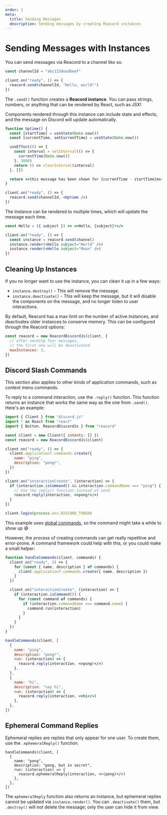 ```yaml
---
order: 1
meta:
  title: Sending Messages
  description: Sending messages by creating Reacord instances
---
```


# Sending Messages with Instances

You can send messages via Reacord to a channel like so.

```jsx
const channelId = "abc123deadbeef"

client.on("ready", () => {
  reacord.send(channelId, "Hello, world!")
})
```

The `.send()` function creates a **Reacord instance**. You can pass strings, numbers, or anything that can be rendered by React, such as JSX!

Components rendered through this instance can include state and effects, and the message on Discord will update automatically.

```jsx
function Uptime() {
  const [startTime] = useState(Date.now())
  const [currentTime, setCurrentTime] = useState(Date.now())

  useEffect(() => {
    const interval = setInterval(() => {
      currentTime(Date.now())
    }, 3000)
    return () => clearInterval(interval)
  }, [])

  return <>this message has been shown for {currentTime - startTime}ms</>
}

client.on("ready", () => {
  reacord.send(channelId, <Uptime />)
})
```

The instance can be rendered to multiple times, which will update the message each time.

```jsx
const Hello = ({ subject }) => <>Hello, {subject}!</>

client.on("ready", () => {
  const instance = reacord.send(channel)
  instance.render(<Hello subject="World" />)
  instance.render(<Hello subject="Moon" />)
})
```

## Cleaning Up Instances

If you no longer want to use the instance, you can clean it up in a few ways:

- `instance.destroy()` - This will remove the message.
- `instance.deactivate()` - This will keep the message, but it will disable the components on the message, and no longer listen to user interactions.

By default, Reacord has a max limit on the number of active instances, and deactivates older instances to conserve memory. This can be configured through the Reacord options:

```js
const reacord = new ReacordDiscordJs(client, {
  // after sending four messages,
  // the first one will be deactivated
  maxInstances: 3,
})
```

## Discord Slash Commands

<aside>
This section also applies to other kinds of application commands, such as context menu commands.
</aside>

To reply to a command interaction, use the `.reply()` function. This function returns an instance that works the same way as the one from `.send()`. Here's an example:

```jsx
import { Client } from "discord.js"
import * as React from "react"
import { Button, ReacordDiscordJs } from "reacord"

const client = new Client({ intents: [] })
const reacord = new ReacordDiscordJs(client)

client.on("ready", () => {
  client.application?.commands.create({
    name: "ping",
    description: "pong!",
  })
})

client.on("interactionCreate", (interaction) => {
  if (interaction.isCommand() && interaction.commandName === "ping") {
    // Use the reply() function instead of send
    reacord.reply(interaction, <>pong!</>)
  }
})

client.login(process.env.DISCORD_TOKEN)
```

<aside>
This example uses <a href="https://discord.com/developers/docs/interactions/application-commands#registering-a-command">global commands</a>, so the command might take a while to show up 😅
</aside>

However, the process of creating commands can get really repetitive and error-prone. A command framework could help with this, or you could make a small helper:

```jsx
function handleCommands(client, commands) {
  client.on("ready", () => {
    for (const { name, description } of commands) {
      client.application?.commands.create({ name, description })
    }
  })

  client.on("interactionCreate", (interaction) => {
    if (interaction.isCommand()) {
      for (const command of commands) {
        if (interaction.commandName === command.name) {
          command.run(interaction)
        }
      }
    }
  })
}
```

```jsx
handleCommands(client, [
  {
    name: "ping",
    description: "pong!",
    run: (interaction) => {
      reacord.reply(interaction, <>pong!</>)
    },
  },
  {
    name: "hi",
    description: "say hi",
    run: (interaction) => {
      reacord.reply(interaction, <>hi</>)
    },
  },
])
```

## Ephemeral Command Replies

Ephemeral replies are replies that only appear for one user. To create them, use the `.ephemeralReply()` function.

```tsx
handleCommands(client, [
  {
    name: "pong",
    description: "pong, but in secret",
    run: (interaction) => {
      reacord.ephemeralReply(interaction, <>(pong)</>)
    },
  },
])
```

The `ephemeralReply` function also returns an instance, but ephemeral replies cannot be updated via `instance.render()`. You can `.deactivate()` them, but `.destroy()` will not delete the message; only the user can hide it from view.
